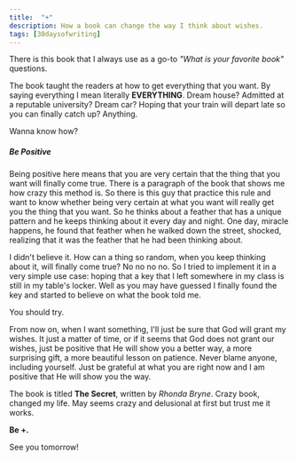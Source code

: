 ```yaml
---
title:  "+"
description: How a book can change the way I think about wishes.
tags: [30daysofwriting]
---
```


There is this book that I always use as a go-to *"What is your favorite book"* questions. 

The book taught the readers at how to get everything that you want. By saying everything I mean literally **EVERYTHING**. Dream house? Admitted at a reputable university? Dream car? Hoping that your train will depart late so you can finally catch up? Anything.

Wanna know how?

##### Be Positive

Being positive here means that you are very certain that the thing that you want will finally come true. There is a paragraph of the book that shows me how crazy this method is. So there is this guy that practice this rule and want to know whether being very certain at what you want will really get you the thing that you want. So he thinks about a feather that has a unique pattern and he keeps thinking about it every day and night. One day, miracle happens, he found that feather when he walked down the street, shocked, realizing that it was the feather that he had been thinking about. 

I didn't believe it. How can a thing so random, when you keep thinking about it, will finally come true? No no no no. So I tried to implement it in a very simple use case: hoping that a key that I left somewhere in my class is still in my table's locker. Well as you may have guessed I finally found the key and started to believe on what the book told me. 

You should try. 

From now on, when I want something, I'll just be sure that God will grant my wishes. It just a matter of time, or if it seems that God does not grant our wishes, just be positive that He will show you a better way, a more surprising gift, a more beautiful lesson on patience. Never blame anyone, including yourself. Just be grateful at what you are right now and I am positive that He will show you the way. 

The book is titled **The Secret**, written by *Rhonda Bryne*. Crazy book, changed my life. May seems crazy and delusional at first but trust me it works.  

**Be +.**

See you tomorrow!